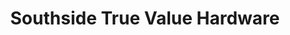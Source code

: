 ---
title: "Southside True Value Hardware"
url: /saint-louis/southside-true-value-hardware/
shop: Eisenwaren
---